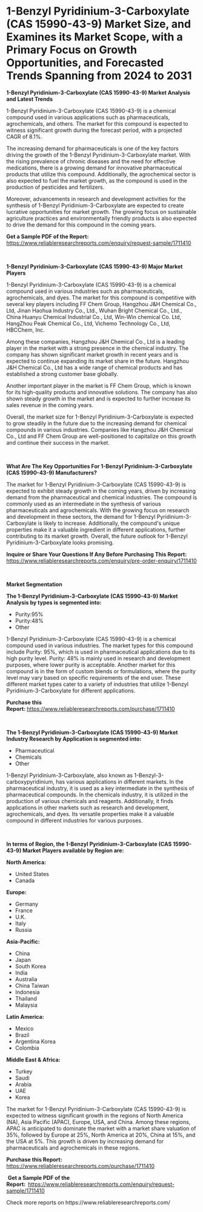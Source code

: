 <p><h1>1-Benzyl Pyridinium-3-Carboxylate (CAS 15990-43-9) Market Size, and Examines its Market Scope, with a Primary Focus on Growth Opportunities, and Forecasted Trends Spanning from 2024 to 2031</h1></p><p><strong>1-Benzyl Pyridinium-3-Carboxylate (CAS 15990-43-9) Market Analysis and Latest Trends</strong></p>
<p><p>1-Benzyl Pyridinium-3-Carboxylate (CAS 15990-43-9) is a chemical compound used in various applications such as pharmaceuticals, agrochemicals, and others. The market for this compound is expected to witness significant growth during the forecast period, with a projected CAGR of 8.1%.</p><p>The increasing demand for pharmaceuticals is one of the key factors driving the growth of the 1-Benzyl Pyridinium-3-Carboxylate market. With the rising prevalence of chronic diseases and the need for effective medications, there is a growing demand for innovative pharmaceutical products that utilize this compound. Additionally, the agrochemical sector is also expected to fuel the market growth, as the compound is used in the production of pesticides and fertilizers.</p><p>Moreover, advancements in research and development activities for the synthesis of 1-Benzyl Pyridinium-3-Carboxylate are expected to create lucrative opportunities for market growth. The growing focus on sustainable agriculture practices and environmentally friendly products is also expected to drive the demand for this compound in the coming years.</p></p>
<p><strong>Get a Sample PDF of the Report:&nbsp;</strong> <a href="https://www.reliableresearchreports.com/enquiry/request-sample/1711410">https://www.reliableresearchreports.com/enquiry/request-sample/1711410</a></p>
<p>&nbsp;</p>
<p><strong>1-Benzyl Pyridinium-3-Carboxylate (CAS 15990-43-9) Major Market Players</strong></p>
<p><p>1-Benzyl Pyridinium-3-Carboxylate (CAS 15990-43-9) is a chemical compound used in various industries such as pharmaceuticals, agrochemicals, and dyes. The market for this compound is competitive with several key players including FF Chem Group, Hangzhou J&H Chemical Co., Ltd, Jinan Haohua Industry Co., Ltd., Wuhan Bright Chemical Co., Ltd., China Huanyu Chemical Industrial Co., Ltd, Win-Win chemical Co. Ltd, HangZhou Peak Chemical Co., Ltd, Vichemo Technology Co., Ltd, HBCChem, Inc.</p><p>Among these companies, Hangzhou J&H Chemical Co., Ltd is a leading player in the market with a strong presence in the chemical industry. The company has shown significant market growth in recent years and is expected to continue expanding its market share in the future. Hangzhou J&H Chemical Co., Ltd has a wide range of chemical products and has established a strong customer base globally.</p><p>Another important player in the market is FF Chem Group, which is known for its high-quality products and innovative solutions. The company has also shown steady growth in the market and is expected to further increase its sales revenue in the coming years.</p><p>Overall, the market size for 1-Benzyl Pyridinium-3-Carboxylate is expected to grow steadily in the future due to the increasing demand for chemical compounds in various industries. Companies like Hangzhou J&H Chemical Co., Ltd and FF Chem Group are well-positioned to capitalize on this growth and continue their success in the market.</p></p>
<p>&nbsp;</p>
<p><strong>What Are The Key Opportunities For 1-Benzyl Pyridinium-3-Carboxylate (CAS 15990-43-9) Manufacturers?</strong></p>
<p><p>The market for 1-Benzyl Pyridinium-3-Carboxylate (CAS 15990-43-9) is expected to exhibit steady growth in the coming years, driven by increasing demand from the pharmaceutical and chemical industries. The compound is commonly used as an intermediate in the synthesis of various pharmaceuticals and agrochemicals. With the growing focus on research and development in these sectors, the demand for 1-Benzyl Pyridinium-3-Carboxylate is likely to increase. Additionally, the compound's unique properties make it a valuable ingredient in different applications, further contributing to its market growth. Overall, the future outlook for 1-Benzyl Pyridinium-3-Carboxylate looks promising.</p></p>
<p><strong>Inquire or Share Your Questions If Any Before Purchasing This Report:</strong> <a href="https://www.reliableresearchreports.com/enquiry/pre-order-enquiry/1711410">https://www.reliableresearchreports.com/enquiry/pre-order-enquiry/1711410</a></p>
<p>&nbsp;</p>
<p><strong>Market Segmentation</strong></p>
<p><strong>The 1-Benzyl Pyridinium-3-Carboxylate (CAS 15990-43-9) Market Analysis by types is segmented into:</strong></p>
<p><ul><li>Purity:95%</li><li>Purity:48%</li><li>Other</li></ul></p>
<p><p>1-Benzyl Pyridinium-3-Carboxylate (CAS 15990-43-9) is a chemical compound used in various industries. The market types for this compound include Purity: 95%, which is used in pharmaceutical applications due to its high purity level. Purity: 48% is mainly used in research and development purposes, where lower purity is acceptable. Another market for this compound is in the form of custom blends or formulations, where the purity level may vary based on specific requirements of the end user. These different market types cater to a variety of industries that utilize 1-Benzyl Pyridinium-3-Carboxylate for different applications.</p></p>
<p><strong>Purchase this Report:&nbsp;</strong><a href="https://www.reliableresearchreports.com/purchase/1711410">https://www.reliableresearchreports.com/purchase/1711410</a></p>
<p>&nbsp;</p>
<p><strong>The 1-Benzyl Pyridinium-3-Carboxylate (CAS 15990-43-9) Market Industry Research by Application is segmented into:</strong></p>
<p><ul><li>Pharmaceutical</li><li>Chemicals</li><li>Other</li></ul></p>
<p><p>1-Benzyl Pyridinium-3-Carboxylate, also known as 1-Benzyl-3-carboxypyridinium, has various applications in different markets. In the pharmaceutical industry, it is used as a key intermediate in the synthesis of pharmaceutical compounds. In the chemicals industry, it is utilized in the production of various chemicals and reagents. Additionally, it finds applications in other markets such as research and development, agrochemicals, and dyes. Its versatile properties make it a valuable compound in different industries for various purposes.</p></p>
<p>&nbsp;</p>
<p><strong>In terms of Region, the 1-Benzyl Pyridinium-3-Carboxylate (CAS 15990-43-9) Market Players available by Region are:</strong></p>
<p>
    <p> <strong> North America: </strong>
        <ul>
            <li>United States</li>
            <li>Canada</li>
        </ul>
        </p> 
    <p> <strong> Europe: </strong>
        <ul>
            <li>Germany</li>
            <li>France</li>
            <li>U.K.</li>
            <li>Italy</li>
            <li>Russia</li>
        </ul>
        </p> 
    <p> <strong> Asia-Pacific: </strong>
        <ul>
            <li>China</li>
            <li>Japan</li>
            <li>South Korea</li>
            <li>India</li>
            <li>Australia</li>
            <li>China Taiwan</li>
            <li>Indonesia</li>
            <li>Thailand</li>
            <li>Malaysia</li>
        </ul>
        </p> 
    <p> <strong> Latin America: </strong>
        <ul>
            <li>Mexico</li>
            <li>Brazil</li>
            <li>Argentina Korea</li>
            <li>Colombia</li>
        </ul>
        </p> 
    <p> <strong> Middle East & Africa: </strong>
        <ul>
            <li>Turkey</li>
            <li>Saudi</li>
            <li>Arabia</li>
            <li>UAE</li>
            <li>Korea</li>
        </ul>
    </p>
    </p>
<p><p>The market for 1-Benzyl Pyridinium-3-Carboxylate (CAS 15990-43-9) is expected to witness significant growth in the regions of North America (NA), Asia Pacific (APAC), Europe, USA, and China. Among these regions, APAC is anticipated to dominate the market with a market share valuation of 35%, followed by Europe at 25%, North America at 20%, China at 15%, and the USA at 5%. This growth is driven by increasing demand for pharmaceuticals and agrochemicals in these regions.</p></p>
<p><strong>Purchase this Report: </strong><a href="https://www.reliableresearchreports.com/purchase/1711410">https://www.reliableresearchreports.com/purchase/1711410</a></p>
<p>&nbsp;<strong>Get a Sample PDF of the Report:&nbsp;&nbsp;</strong><a href="https://www.reliableresearchreports.com/enquiry/request-sample/1711410">https://www.reliableresearchreports.com/enquiry/request-sample/1711410</a></p>
<p><strong></strong></p>
<p>Check more reports on https://www.reliableresearchreports.com/</p>